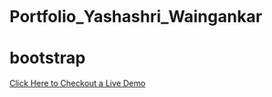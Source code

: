 # Portfolio_Yashashri_Waingankar
# bootstrap
[Click Here to Checkout a Live Demo ](https://www.google.com](https://portfolio-yashashri-waingankar.netlify.app/)https://portfolio-yashashri-waingankar.netlify.app/)
